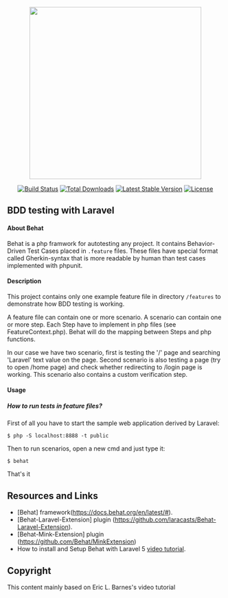 <p align="center"><a href="https://laravel.com" target="_blank"><img src="https://raw.githubusercontent.com/laravel/art/master/logo-lockup/5%20SVG/2%20CMYK/1%20Full%20Color/laravel-logolockup-cmyk-red.svg" width="400"></a></p>

<p align="center">
<a href="https://travis-ci.org/laravel/framework"><img src="https://travis-ci.org/laravel/framework.svg" alt="Build Status"></a>
<a href="https://packagist.org/packages/laravel/framework"><img src="https://poser.pugx.org/laravel/framework/d/total.svg" alt="Total Downloads"></a>
<a href="https://packagist.org/packages/laravel/framework"><img src="https://poser.pugx.org/laravel/framework/v/stable.svg" alt="Latest Stable Version"></a>
<a href="https://packagist.org/packages/laravel/framework"><img src="https://poser.pugx.org/laravel/framework/license.svg" alt="License"></a>
</p>

## BDD testing with Laravel

<h4>About Behat</h4>
Behat is a php framwork for autotesting any project. It contains Behavior-Driven Test Cases placed in <code>.feature</code> files. These files have special format called Gherkin-syntax that is more readable by human than test cases implemented with phpunit.

<h4>Description</h4>
This project contains only one example feature file in directory <code>/features</code>
to demonstrate how BDD testing is working.

A feature file can contain one or more scenario. A scenario can contain one or more step.
Each Step have to implement in php files (see FeatureContext.php).
Behat will do the mapping between Steps and php functions.

In our case we have two scenario, first is testing the '/' page and searching 'Laravel' text value on the page.
Second scenario is also testing a page (try to open /home page) and check whether redirecting to /login page is working.
This scenario also contains a custom verification step.

<h4>Usage</h4>

<h5>How to run tests in feature files?</h5>

First of all you have to start the sample web application derived by Laravel:

<code>$ php -S localhost:8888 -t public</code>

Then to run scenarios, open a new cmd and just type it:

<code>$ behat</code>

That's it


## Resources and Links

- [Behat] framework(https://docs.behat.org/en/latest/#).
- [Behat-Laravel-Extension] plugin (https://github.com/laracasts/Behat-Laravel-Extension).
- [Behat-Mink-Extension] plugin (https://github.com/Behat/MinkExtension)
- How to install and Setup Behat with Laravel 5 [video tutorial](https://laravel-news.com/install-setup-behat-laravel-5).

## Copyright
This content mainly based on Eric L. Barnes's video tutorial
